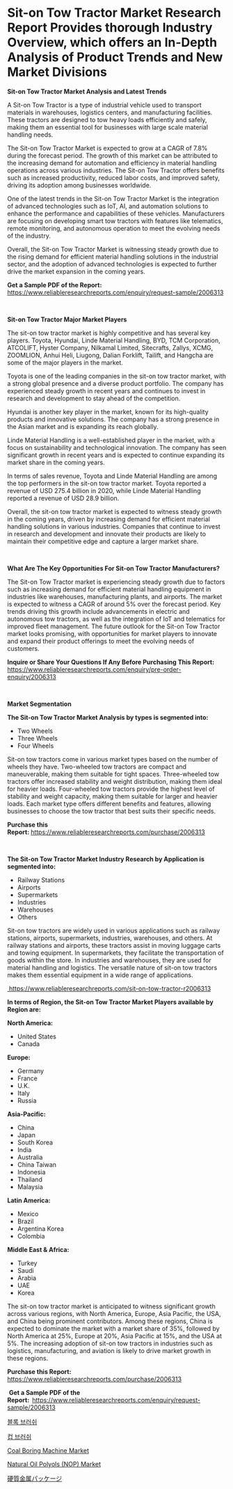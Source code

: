 <p><h1>Sit-on Tow Tractor Market Research Report Provides thorough Industry Overview, which offers an In-Depth Analysis of Product Trends and New Market Divisions</h1></p><p><strong>Sit-on Tow Tractor Market Analysis and Latest Trends</strong></p>
<p><p>A Sit-on Tow Tractor is a type of industrial vehicle used to transport materials in warehouses, logistics centers, and manufacturing facilities. These tractors are designed to tow heavy loads efficiently and safely, making them an essential tool for businesses with large scale material handling needs.</p><p>The Sit-on Tow Tractor Market is expected to grow at a CAGR of 7.8% during the forecast period. The growth of this market can be attributed to the increasing demand for automation and efficiency in material handling operations across various industries. The Sit-on Tow Tractor offers benefits such as increased productivity, reduced labor costs, and improved safety, driving its adoption among businesses worldwide.</p><p>One of the latest trends in the Sit-on Tow Tractor Market is the integration of advanced technologies such as IoT, AI, and automation solutions to enhance the performance and capabilities of these vehicles. Manufacturers are focusing on developing smart tow tractors with features like telematics, remote monitoring, and autonomous operation to meet the evolving needs of the industry.</p><p>Overall, the Sit-on Tow Tractor Market is witnessing steady growth due to the rising demand for efficient material handling solutions in the industrial sector, and the adoption of advanced technologies is expected to further drive the market expansion in the coming years.</p></p>
<p><strong>Get a Sample PDF of the Report:&nbsp;</strong> <a href="https://www.reliableresearchreports.com/enquiry/request-sample/2006313">https://www.reliableresearchreports.com/enquiry/request-sample/2006313</a></p>
<p>&nbsp;</p>
<p><strong>Sit-on Tow Tractor Major Market Players</strong></p>
<p><p>The sit-on tow tractor market is highly competitive and has several key players. Toyota, Hyundai, Linde Material Handling, BYD, TCM Corporation, ATCOLIFT, Hyster Company, Nilkamal Limited, Sitecrafts, Zallys, XCMG, ZOOMLION, Anhui Heli, Liugong, Dalian Forklift, Tailift, and Hangcha are some of the major players in the market.</p><p>Toyota is one of the leading companies in the sit-on tow tractor market, with a strong global presence and a diverse product portfolio. The company has experienced steady growth in recent years and continues to invest in research and development to stay ahead of the competition.</p><p>Hyundai is another key player in the market, known for its high-quality products and innovative solutions. The company has a strong presence in the Asian market and is expanding its reach globally.</p><p>Linde Material Handling is a well-established player in the market, with a focus on sustainability and technological innovation. The company has seen significant growth in recent years and is expected to continue expanding its market share in the coming years.</p><p>In terms of sales revenue, Toyota and Linde Material Handling are among the top performers in the sit-on tow tractor market. Toyota reported a revenue of USD 275.4 billion in 2020, while Linde Material Handling reported a revenue of USD 28.9 billion.</p><p>Overall, the sit-on tow tractor market is expected to witness steady growth in the coming years, driven by increasing demand for efficient material handling solutions in various industries. Companies that continue to invest in research and development and innovate their products are likely to maintain their competitive edge and capture a larger market share.</p></p>
<p>&nbsp;</p>
<p><strong>What Are The Key Opportunities For Sit-on Tow Tractor Manufacturers?</strong></p>
<p><p>The Sit-on Tow Tractor market is experiencing steady growth due to factors such as increasing demand for efficient material handling equipment in industries like warehouses, manufacturing plants, and airports. The market is expected to witness a CAGR of around 5% over the forecast period. Key trends driving this growth include advancements in electric and autonomous tow tractors, as well as the integration of IoT and telematics for improved fleet management. The future outlook for the Sit-on Tow Tractor market looks promising, with opportunities for market players to innovate and expand their product offerings to meet the evolving needs of customers.</p></p>
<p><strong>Inquire or Share Your Questions If Any Before Purchasing This Report:</strong> <a href="https://www.reliableresearchreports.com/enquiry/pre-order-enquiry/2006313">https://www.reliableresearchreports.com/enquiry/pre-order-enquiry/2006313</a></p>
<p>&nbsp;</p>
<p><strong>Market Segmentation</strong></p>
<p><strong>The Sit-on Tow Tractor Market Analysis by types is segmented into:</strong></p>
<p><ul><li>Two Wheels</li><li>Three Wheels</li><li>Four Wheels</li></ul></p>
<p><p>Sit-on tow tractors come in various market types based on the number of wheels they have. Two-wheeled tow tractors are compact and maneuverable, making them suitable for tight spaces. Three-wheeled tow tractors offer increased stability and weight distribution, making them ideal for heavier loads. Four-wheeled tow tractors provide the highest level of stability and weight capacity, making them suitable for larger and heavier loads. Each market type offers different benefits and features, allowing businesses to choose the tow tractor that best suits their specific needs.</p></p>
<p><strong>Purchase this Report:&nbsp;</strong><a href="https://www.reliableresearchreports.com/purchase/2006313">https://www.reliableresearchreports.com/purchase/2006313</a></p>
<p>&nbsp;</p>
<p><strong>The Sit-on Tow Tractor Market Industry Research by Application is segmented into:</strong></p>
<p><ul><li>Railway Stations</li><li>Airports</li><li>Supermarkets</li><li>Industries</li><li>Warehouses</li><li>Others</li></ul></p>
<p><p>Sit-on tow tractors are widely used in various applications such as railway stations, airports, supermarkets, industries, warehouses, and others. At railway stations and airports, these tractors assist in moving luggage carts and towing equipment. In supermarkets, they facilitate the transportation of goods within the store. In industries and warehouses, they are used for material handling and logistics. The versatile nature of sit-on tow tractors makes them essential equipment in a wide range of applications.</p></p>
<p><a href="https://www.reliableresearchreports.com/sit-on-tow-tractor-r2006313">&nbsp;https://www.reliableresearchreports.com/sit-on-tow-tractor-r2006313</a></p>
<p><strong>In terms of Region, the Sit-on Tow Tractor Market Players available by Region are:</strong></p>
<p>
    <p> <strong> North America: </strong>
        <ul>
            <li>United States</li>
            <li>Canada</li>
        </ul>
        </p> 
    <p> <strong> Europe: </strong>
        <ul>
            <li>Germany</li>
            <li>France</li>
            <li>U.K.</li>
            <li>Italy</li>
            <li>Russia</li>
        </ul>
        </p> 
    <p> <strong> Asia-Pacific: </strong>
        <ul>
            <li>China</li>
            <li>Japan</li>
            <li>South Korea</li>
            <li>India</li>
            <li>Australia</li>
            <li>China Taiwan</li>
            <li>Indonesia</li>
            <li>Thailand</li>
            <li>Malaysia</li>
        </ul>
        </p> 
    <p> <strong> Latin America: </strong>
        <ul>
            <li>Mexico</li>
            <li>Brazil</li>
            <li>Argentina Korea</li>
            <li>Colombia</li>
        </ul>
        </p> 
    <p> <strong> Middle East & Africa: </strong>
        <ul>
            <li>Turkey</li>
            <li>Saudi</li>
            <li>Arabia</li>
            <li>UAE</li>
            <li>Korea</li>
        </ul>
    </p>
    </p>
<p><p>The sit-on tow tractor market is anticipated to witness significant growth across various regions, with North America, Europe, Asia Pacific, the USA, and China being prominent contributors. Among these regions, China is expected to dominate the market with a market share of 35%, followed by North America at 25%, Europe at 20%, Asia Pacific at 15%, and the USA at 5%. The increasing adoption of sit-on tow tractors in industries such as logistics, manufacturing, and aviation is likely to drive market growth in these regions.</p></p>
<p><strong>Purchase this Report: </strong><a href="https://www.reliableresearchreports.com/purchase/2006313">https://www.reliableresearchreports.com/purchase/2006313</a></p>
<p>&nbsp;<strong>Get a Sample PDF of the Report:&nbsp;&nbsp;</strong><a href="https://www.reliableresearchreports.com/enquiry/request-sample/2006313">https://www.reliableresearchreports.com/enquiry/request-sample/2006313</a></p>
<p><strong></strong></p>
<p><p><a href="https://github.com/novabrown3/Market-Research-Report-List-1/blob/main/854473441769.md">블록 브러쉬</a></p><p><a href="https://github.com/Tristiarton768456/Market-Research-Report-List-1/blob/main/188247341768.md">컵 브러쉬</a></p><p><a href="https://github.com/seekum/Market-Research-Report-List-2/blob/main/coal-boring-machine-market.md">Coal Boring Machine Market</a></p><p><a href="https://issuu.com/reportprime-2/docs/natural-oil-polyols-nop-market-size-2030.pptx">Natural Oil Polyols (NOP) Market</a></p><p><a href="https://github.com/bevdtkn4419963/Market-Research-Report-List-2/blob/main/653679745905.md">硬質金属パッケージ</a></p></p>